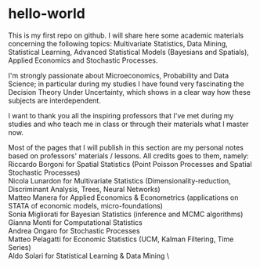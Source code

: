 # hello-world

This is my first repo on github. 
I will share here some academic materials concerning the following topics: Multivariate Statistics, Data Mining, Statistical Learning, Advanced Statistical Models (Bayesians and Spatials), Applied Economics and Stochastic Processes.

I'm strongly passionate about Microeconomics, Probability and Data Science; in particular during my studies I have found very fascinating the Decision Theory Under Uncertainty, which shows in a clear way how these subjects are interdependent. 

I want to thank you all the inspiring professors that I've met during my studies and who teach me in class or through their materials what I master now. 

Most of the pages that I will publish in this section are my personal notes based on professors' materials / lessons. All credits goes to them, namely: \
Riccardo Borgoni for Spatial Statistics (Point Poisson Processes and Spatial Stochastic Processes)\
Nicola Lunardon for Multivariate Statistics (Dimensionality-reduction, Discriminant Analysis, Trees, Neural Networks)\
Matteo Manera for Applied Economics & Econometrics (applications on STATA of economic models, micro-foundations)\
Sonia Migliorati for Bayesian Statistics (inference and MCMC algorithms)\
Gianna Monti for Computational Statistics \
Andrea Ongaro for Stochastic Processes \
Matteo Pelagatti for Economic Statistics (UCM, Kalman Filtering, Time Series)\
Aldo Solari for Statistical Learning & Data Mining \






